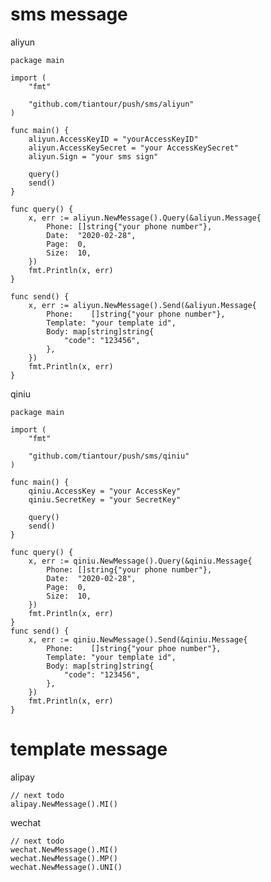 # sms message

aliyun

```
package main

import (
	"fmt"

	"github.com/tiantour/push/sms/aliyun"
)

func main() {
	aliyun.AccessKeyID = "yourAccessKeyID"
	aliyun.AccessKeySecret = "your AccessKeySecret"
	aliyun.Sign = "your sms sign"

	query()
    send()
}

func query() {
	x, err := aliyun.NewMessage().Query(&aliyun.Message{
		Phone: []string{"your phone number"},
		Date:  "2020-02-28",
		Page:  0,
		Size:  10,
	})
	fmt.Println(x, err)
}

func send() {
	x, err := aliyun.NewMessage().Send(&aliyun.Message{
		Phone:    []string{"your phone number"},
		Template: "your template id",
		Body: map[string]string{
			"code": "123456",
		},
	})
	fmt.Println(x, err)
}
```

qiniu

```
package main

import (
	"fmt"

	"github.com/tiantour/push/sms/qiniu"
)

func main() {
	qiniu.AccessKey = "your AccessKey"
	qiniu.SecretKey = "your SecretKey"
	
    query()
	send()
}

func query() {
	x, err := qiniu.NewMessage().Query(&qiniu.Message{
		Phone: []string{"your phone number"},
		Date:  "2020-02-28",
		Page:  0,
		Size:  10,
	})
	fmt.Println(x, err)
}
func send() {
	x, err := qiniu.NewMessage().Send(&qiniu.Message{
		Phone:    []string{"your phoe number"},
		Template: "your template id",
		Body: map[string]string{
			"code": "123456",
		},
	})
	fmt.Println(x, err)
}

```

# template message

alipay

	// next todo
	alipay.NewMessage().MI()

wechat

	// next todo
	wechat.NewMessage().MI()
	wechat.NewMessage().MP()
	wechat.NewMessage().UNI()